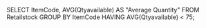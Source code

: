 SELECT ItemCode, AVG(Qtyavailable) AS "Average Quantity" FROM Retailstock GROUP BY ItemCode HAVING AVG(Qtyavailable) < 75;